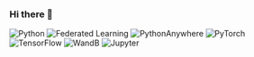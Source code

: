 ### Hi there 👋

![Python](https://img.shields.io/badge/Python-3776AB?style=flat-square&logo=python&logoColor=white)
![Federated Learning](https://img.shields.io/badge/Federated_Learning-FF69B4?style=flat-square)
![PythonAnywhere](https://img.shields.io/badge/PythonAnywhere-FFD43B?style=flat-square&logo=python&logoColor=white)
![PyTorch](https://img.shields.io/badge/PyTorch-F26926?style=flat-square&logo=pytorch&logoColor=white)
![TensorFlow](https://img.shields.io/badge/TensorFlow-FF6F00?style=flat-square&logo=tensorflow&logoColor=white)
![WandB](https://img.shields.io/badge/WandB-yellow?style=flat-square&logo=weights-and-biases&logoColor=white)
![Jupyter](https://img.shields.io/badge/Jupyter-F37626?style=flat-square&logo=jupyter&logoColor=white)


<!--
**hanueluni1106/hanueluni1106** is a ✨ _special_ ✨ repository because its `README.md` (this file) appears on your GitHub profile.

Here are some ideas to get you started:

- 🔭 I’m currently working on ...
- 🌱 I’m currently learning ...
- 👯 I’m looking to collaborate on ...
- 🤔 I’m looking for help with ...
- 💬 Ask me about ...
- 📫 How to reach me: ...
- 😄 Pronouns: ...
- ⚡ Fun fact: ...
-->
